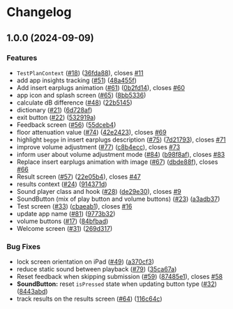 # Changelog

## 1.0.0 (2024-09-09)


### Features

* `TestPlanContext` ([#18](https://github.com/equinor/earplug-test/issues/18)) ([36fda88](https://github.com/equinor/earplug-test/commit/36fda8826fcc8df2afb9a1dd9823f3ce83b846fe)), closes [#11](https://github.com/equinor/earplug-test/issues/11)
* add app insights tracking ([#51](https://github.com/equinor/earplug-test/issues/51)) ([48a455f](https://github.com/equinor/earplug-test/commit/48a455f7dc2fa55fd013bcf9ba4f224c7b08ef24))
* Add insert earplugs animation ([#61](https://github.com/equinor/earplug-test/issues/61)) ([0b2fd14](https://github.com/equinor/earplug-test/commit/0b2fd14aa30fd86af3b0d35cee6cad42a2994404)), closes [#60](https://github.com/equinor/earplug-test/issues/60)
* app icon and splash screen ([#65](https://github.com/equinor/earplug-test/issues/65)) ([8bb5336](https://github.com/equinor/earplug-test/commit/8bb5336f34bb752bb89bf5cd6157229fa782704d))
* calculate dB difference ([#48](https://github.com/equinor/earplug-test/issues/48)) ([22b5145](https://github.com/equinor/earplug-test/commit/22b5145b58d54c97c9f6e40a8168c6347d0e4ff7))
* dictionary ([#21](https://github.com/equinor/earplug-test/issues/21)) ([6d728af](https://github.com/equinor/earplug-test/commit/6d728af412be6b84e6a7a7e008df36dea022dd7b))
* exit button ([#22](https://github.com/equinor/earplug-test/issues/22)) ([532919a](https://github.com/equinor/earplug-test/commit/532919a7fd1ad0681152ff1e0e6a642d57ddd936))
* Feedback screen ([#56](https://github.com/equinor/earplug-test/issues/56)) ([55dceb4](https://github.com/equinor/earplug-test/commit/55dceb4aca0b04a7f1927021204ca458f6d2ee88))
* floor attenuation value ([#74](https://github.com/equinor/earplug-test/issues/74)) ([42e2423](https://github.com/equinor/earplug-test/commit/42e2423391da1e6be395f7dc97582de09b5015f5)), closes [#69](https://github.com/equinor/earplug-test/issues/69)
* highlight `begge` in insert earplugs description ([#75](https://github.com/equinor/earplug-test/issues/75)) ([7d21793](https://github.com/equinor/earplug-test/commit/7d21793a598b6af5d8686f0b16b4f76db84d4c25)), closes [#71](https://github.com/equinor/earplug-test/issues/71)
* improve volume adjustment ([#77](https://github.com/equinor/earplug-test/issues/77)) ([c8b4ecc](https://github.com/equinor/earplug-test/commit/c8b4ecc5f4bfd6889871828991dfcab96ce3ce36)), closes [#73](https://github.com/equinor/earplug-test/issues/73)
* inform user about volume adjustment mode ([#84](https://github.com/equinor/earplug-test/issues/84)) ([b98f8af](https://github.com/equinor/earplug-test/commit/b98f8af7423e470cbc5d97c402572535799ff80b)), closes [#83](https://github.com/equinor/earplug-test/issues/83)
* Replace insert earplugs animation with image ([#67](https://github.com/equinor/earplug-test/issues/67)) ([dbde88f](https://github.com/equinor/earplug-test/commit/dbde88f82edc78c870257185cb87faeb85bbd09b)), closes [#66](https://github.com/equinor/earplug-test/issues/66)
* Result screen ([#57](https://github.com/equinor/earplug-test/issues/57)) ([22e05b4](https://github.com/equinor/earplug-test/commit/22e05b4573a14e4a0426bc82b950ee3079d19370)), closes [#47](https://github.com/equinor/earplug-test/issues/47)
* results context ([#24](https://github.com/equinor/earplug-test/issues/24)) ([914371d](https://github.com/equinor/earplug-test/commit/914371df6f83222034fd02b36c56c637aaaeb57a))
* Sound player class and hook ([#28](https://github.com/equinor/earplug-test/issues/28)) ([de29e30](https://github.com/equinor/earplug-test/commit/de29e3027d3481f5f401668df6a7bc50ec436abf)), closes [#9](https://github.com/equinor/earplug-test/issues/9)
* SoundButton (mix of play button and volume buttons) ([#23](https://github.com/equinor/earplug-test/issues/23)) ([a3adb37](https://github.com/equinor/earplug-test/commit/a3adb370ed994b1d1c14e209f90c7bdda7547480))
* Test screen ([#33](https://github.com/equinor/earplug-test/issues/33)) ([cbaeab1](https://github.com/equinor/earplug-test/commit/cbaeab1255fba970c1c5a49ec0dff094fa1d72ed)), closes [#16](https://github.com/equinor/earplug-test/issues/16)
* update app name ([#81](https://github.com/equinor/earplug-test/issues/81)) ([9773b32](https://github.com/equinor/earplug-test/commit/9773b32b67a303a5556775d8fc502cb2ed1d28b5))
* volume buttons ([#17](https://github.com/equinor/earplug-test/issues/17)) ([84bfbad](https://github.com/equinor/earplug-test/commit/84bfbad71e9fe7e43114694ae65939c117017a16))
* Welcome screen ([#31](https://github.com/equinor/earplug-test/issues/31)) ([269d317](https://github.com/equinor/earplug-test/commit/269d317e118de65211071860bca708162dab2ee0))


### Bug Fixes

* lock screen orientation on iPad ([#49](https://github.com/equinor/earplug-test/issues/49)) ([a370cf3](https://github.com/equinor/earplug-test/commit/a370cf3a3c746df7983fba9106bca873c55e82f9))
* reduce static sound between playback ([#79](https://github.com/equinor/earplug-test/issues/79)) ([35ca67a](https://github.com/equinor/earplug-test/commit/35ca67ae8e87968bed6e4c52d1389d89af7bdfa4))
* Reset feedback when skipping submission ([#59](https://github.com/equinor/earplug-test/issues/59)) ([87485e1](https://github.com/equinor/earplug-test/commit/87485e13dc963a18075ecfe9fe97e01b8ac58997)), closes [#58](https://github.com/equinor/earplug-test/issues/58)
* **SoundButton:** reset `isPressed` state when updating button type ([#32](https://github.com/equinor/earplug-test/issues/32)) ([8443abd](https://github.com/equinor/earplug-test/commit/8443abdbd1fd71681faec4f8fda43fea733d7c9e))
* track results on the results screen ([#64](https://github.com/equinor/earplug-test/issues/64)) ([116c64c](https://github.com/equinor/earplug-test/commit/116c64cae156b11d8449a75b38341a25c95a9732))
